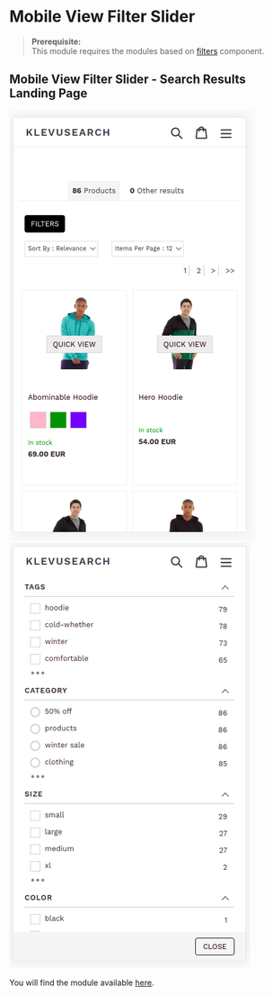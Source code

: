 # Mobile View Filter Slider

>**Prerequisite:**  
>This module requires the modules based on [filters](/components/facets) component. 

## Mobile View Filter Slider - Search Results Landing Page

![mobile-filter-slider closed](/modules/mobile-sliding-filter/images/image001.png)
![mobile-filter-slider opened](/modules/mobile-sliding-filter/images/image002.png)

You will find the module available [here](/modules/mobile-sliding-filter/landing).